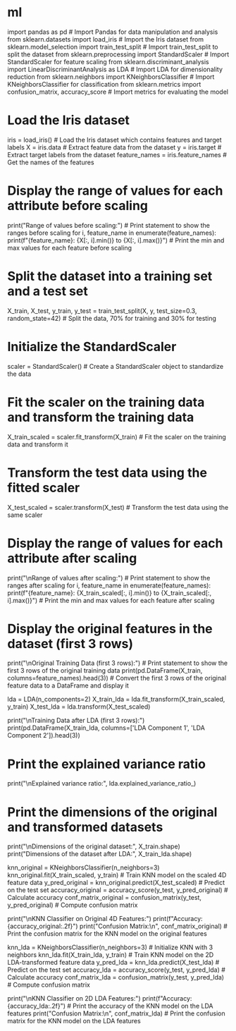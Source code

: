 # ml
import pandas as pd # Import Pandas for data manipulation and analysis
from sklearn.datasets import load_iris # Import the Iris dataset
from sklearn.model_selection import train_test_split # Import train_test_split to split the dataset
from sklearn.preprocessing import StandardScaler # Import StandardScaler for feature scaling
from sklearn.discriminant_analysis import LinearDiscriminantAnalysis as LDA # Import LDA for dimensionality reduction
from sklearn.neighbors import KNeighborsClassifier # Import KNeighborsClassifier for classification
from sklearn.metrics import confusion_matrix, accuracy_score # Import metrics for evaluating the model

# Load the Iris dataset
iris = load_iris() # Load the Iris dataset which contains features and target labels
X = iris.data # Extract feature data from the dataset
y = iris.target # Extract target labels from the dataset
feature_names = iris.feature_names # Get the names of the features

# Display the range of values for each attribute before scaling
print("Range of values before scaling:") # Print statement to show the ranges before scaling
for i, feature_name in enumerate(feature_names):
    print(f"{feature_name}: {X[:, i].min()} to {X[:, i].max()}") # Print the min and max values for each feature before scaling

# Split the dataset into a training set and a test set
X_train, X_test, y_train, y_test = train_test_split(X, y, test_size=0.3, random_state=42) # Split the data, 70% for training and 30% for testing

# Initialize the StandardScaler
scaler = StandardScaler() # Create a StandardScaler object to standardize the data

# Fit the scaler on the training data and transform the training data
X_train_scaled = scaler.fit_transform(X_train) # Fit the scaler on the training data and transform it

# Transform the test data using the fitted scaler
X_test_scaled = scaler.transform(X_test) # Transform the test data using the same scaler

# Display the range of values for each attribute after scaling
print("\nRange of values after scaling:") # Print statement to show the ranges after scaling
for i, feature_name in enumerate(feature_names):
    print(f"{feature_name}: {X_train_scaled[:, i].min()} to {X_train_scaled[:, i].max()}") # Print the min and max values for each feature after scaling

# Display the original features in the dataset (first 3 rows)
print("\nOriginal Training Data (first 3 rows):") # Print statement to show the first 3 rows of the original training data
print(pd.DataFrame(X_train, columns=feature_names).head(3)) # Convert the first 3 rows of the original feature data to a DataFrame and display it


lda = LDA(n_components=2)
X_train_lda = lda.fit_transform(X_train_scaled, y_train) 
X_test_lda = lda.transform(X_test_scaled) 


print("\nTraining Data after LDA (first 3 rows):") 
print(pd.DataFrame(X_train_lda, columns=['LDA Component 1', 'LDA Component 2']).head(3)) 

# Print the explained variance ratio
print("\nExplained variance ratio:", lda.explained_variance_ratio_) 

# Print the dimensions of the original and transformed datasets
print("\nDimensions of the original dataset:", X_train.shape)
print("Dimensions of the dataset after LDA:", X_train_lda.shape) 


knn_original = KNeighborsClassifier(n_neighbors=3) 
knn_original.fit(X_train_scaled, y_train) # Train KNN model on the scaled 4D feature data
y_pred_original = knn_original.predict(X_test_scaled) # Predict on the test set
accuracy_original = accuracy_score(y_test, y_pred_original) # Calculate accuracy
conf_matrix_original = confusion_matrix(y_test, y_pred_original) # Compute confusion matrix

print("\nKNN Classifier on Original 4D Features:")
print(f"Accuracy: {accuracy_original:.2f}") 
print("Confusion Matrix:\n", conf_matrix_original) # Print the confusion matrix for the KNN model on the original features


knn_lda = KNeighborsClassifier(n_neighbors=3) # Initialize KNN with 3 neighbors
knn_lda.fit(X_train_lda, y_train) # Train KNN model on the 2D LDA-transformed feature data
y_pred_lda = knn_lda.predict(X_test_lda) # Predict on the test set
accuracy_lda = accuracy_score(y_test, y_pred_lda) # Calculate accuracy
conf_matrix_lda = confusion_matrix(y_test, y_pred_lda) # Compute confusion matrix

print("\nKNN Classifier on 2D LDA Features:")
print(f"Accuracy: {accuracy_lda:.2f}") # Print the accuracy of the KNN model on the LDA features
print("Confusion Matrix:\n", conf_matrix_lda) # Print the confusion matrix for the KNN model on the LDA features
